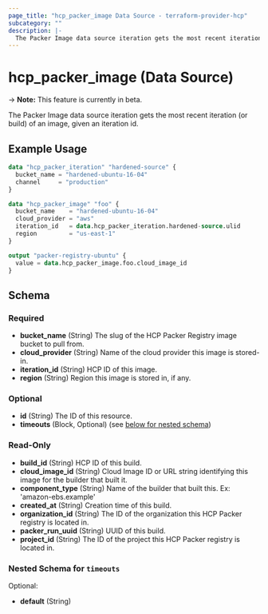 ```yaml
---
page_title: "hcp_packer_image Data Source - terraform-provider-hcp"
subcategory: ""
description: |-
  The Packer Image data source iteration gets the most recent iteration (or build) of an image, given an iteration id.
---
```


# hcp_packer_image (Data Source)

-> **Note:** This feature is currently in beta.

The Packer Image data source iteration gets the most recent iteration (or build) of an image, given an iteration id.

## Example Usage

```terraform
data "hcp_packer_iteration" "hardened-source" {
  bucket_name = "hardened-ubuntu-16-04"
  channel     = "production"
}

data "hcp_packer_image" "foo" {
  bucket_name    = "hardened-ubuntu-16-04"
  cloud_provider = "aws"
  iteration_id   = data.hcp_packer_iteration.hardened-source.ulid
  region         = "us-east-1"
}

output "packer-registry-ubuntu" {
  value = data.hcp_packer_image.foo.cloud_image_id
}
```

<!-- schema generated by tfplugindocs -->
## Schema

### Required

- **bucket_name** (String) The slug of the HCP Packer Registry image bucket to pull from.
- **cloud_provider** (String) Name of the cloud provider this image is stored-in.
- **iteration_id** (String) HCP ID of this image.
- **region** (String) Region this image is stored in, if any.

### Optional

- **id** (String) The ID of this resource.
- **timeouts** (Block, Optional) (see [below for nested schema](#nestedblock--timeouts))

### Read-Only

- **build_id** (String) HCP ID of this build.
- **cloud_image_id** (String) Cloud Image ID or URL string identifying this image for the builder that built it.
- **component_type** (String) Name of the builder that built this. Ex: 'amazon-ebs.example'
- **created_at** (String) Creation time of this build.
- **organization_id** (String) The ID of the organization this HCP Packer registry is located in.
- **packer_run_uuid** (String) UUID of this build.
- **project_id** (String) The ID of the project this HCP Packer registry is located in.

<a id="nestedblock--timeouts"></a>
### Nested Schema for `timeouts`

Optional:

- **default** (String)


